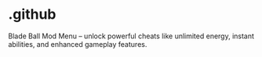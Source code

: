 # .github
Blade Ball Mod Menu – unlock powerful cheats like unlimited energy, instant abilities, and enhanced gameplay features.
